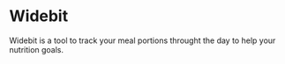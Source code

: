 # Widebit
Widebit is a tool to track your meal portions throught the day to help your nutrition goals.

